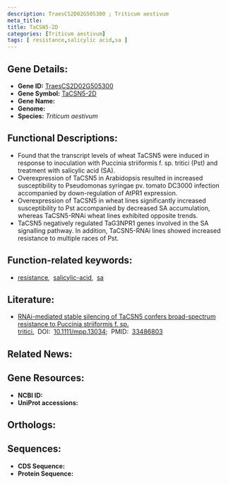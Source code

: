```yaml
---
description: TraesCS2D02G505300 ; Triticum aestivum
meta_title:
title: TaCSN5-2D
categories: [Triticum aestivum]
tags: [ resistance,salicylic acid,sa ]
---
```


## Gene Details:
- **Gene ID:** [TraesCS2D02G505300]()
- **Gene Symbol:** <u>TaCSN5-2D</u>
- **Gene Name:** 
- **Genome:** []()
- **Species:** *Triticum aestivum*

## Functional Descriptions:
   - Found that the transcript levels of wheat TaCSN5 were induced in response to inoculation with Puccinia striiformis f. sp. tritici (Pst) and treatment with salicylic acid (SA).
   - Overexpression of TaCSN5 in Arabidopsis resulted in increased susceptibility to Pseudomonas syringae pv. tomato DC3000 infection accompanied by down-regulation of AtPR1 expression. 
   - Overexpression of TaCSN5 in wheat lines significantly increased susceptibility to Pst accompanied by decreased SA accumulation, whereas TaCSN5-RNAi wheat lines exhibited opposite trends.
   - TaCSN5 negatively regulated TaG3NPR1 genes involved in the SA signalling pathway. In addition, TaCSN5-RNAi lines showed increased resistance to multiple races of Pst.

## Function-related keywords:
   - [resistance](/tags/resistance/),&nbsp;&nbsp;[salicylic-acid](/tags/salicylic-acid/),&nbsp;&nbsp;[sa](/tags/sa/)

## Literature:
   - [RNAi-mediated stable silencing of TaCSN5 confers broad-spectrum resistance to Puccinia striiformis f. sp. tritici.](https://doi.org/10.1111/mpp.13034)&nbsp;&nbsp;DOI:&nbsp;&nbsp;[10.1111/mpp.13034](https://doi.org/10.1111/mpp.13034);&nbsp;&nbsp;PMID:&nbsp;&nbsp;[33486803](https://pubmed.ncbi.nlm.nih.gov/33486803/)

## Related News:

## Gene Resources:
- **NCBI ID:**  [](https://www.ncbi.nlm.nih.gov/gene/?term=)
- **UniProt accessions:**  [](https://www.uniprot.org/uniprotkb//entry)

## Orthologs:

## Sequences:
- **CDS Sequence:**
- **Protein Sequence:**
